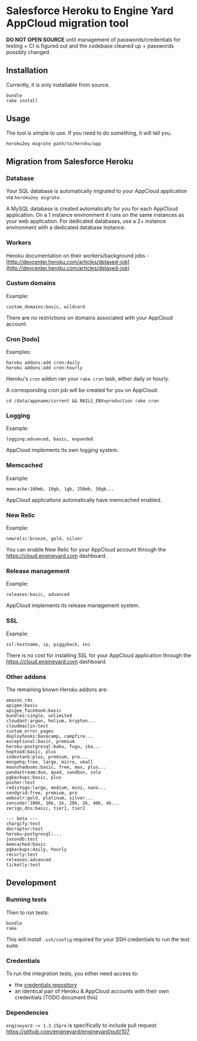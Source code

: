 # Salesforce Heroku to Engine Yard AppCloud migration tool

**DO NOT OPEN SOURCE** until management of passwords/credentials for testing + CI is figured out and the codebase cleaned up + passwords possibly changed.

## Installation

Currently, it is only installable from source.

    bundle
    rake install

## Usage

The tool is simple to use. If you need to do something, it will tell you.

    heroku2ey migrate path/to/heroku/app

## Migration from Salesforce Heroku

### Database

Your SQL database is automatically migrated to your AppCloud application via `heroku2ey migrate`.

A MySQL database is created automatically for you for each AppCloud application. On a 1 instance environment it runs on the same instances as your web application. For dedicated databases, use a 2+ instance environment with a dedicated database instance.

### Workers

Heroku documentation on their workers/background jobs - [http://devcenter.heroku.com/articles/delayed-job](http://devcenter.heroku.com/articles/delayed-job)

### Custom domains

Example:

    custom_domains:basic, wildcard    

There are no restrictions on domains associated with your AppCloud account.

### Cron [todo]

Examples:

    heroku addons:add cron:daily
    heroku addons:add cron:hourly

Heroku's `cron` addon ran your `rake cron` task, either daily or hourly.

A corresponding cron job will be created for you on AppCloud:

    cd /data/appname/current && RAILS_ENV=production rake cron

### Logging

Example:

    logging:advanced, basic, expanded 

AppCloud implements its own logging system.

### Memcached

Example:

    memcache:100mb, 10gb, 1gb, 250mb, 50gb...

AppCloud applications automatically have memcached enabled.

### New Relic

Example:

    newrelic:bronze, gold, silver     

You can enable New Relic for your AppCloud account through the https://cloud.engineyard.com dashboard.

### Release management

Example:

    releases:basic, advanced

AppCloud implements its release management system.

### SSL

Example:

    ssl:hostname, ip, piggyback, sni  

There is no cost for installing SSL for your AppCloud application through the https://cloud.engineyard.com dashboard.

### Other addons

The remaining known Heroku addons are:

    amazon_rds                        
    apigee:basic                      
    apigee_facebook:basic             
    bundles:single, unlimited
    cloudant:argon, helium, krypton...
    cloudmailin:test
    custom_error_pages                
    deployhooks:basecamp, campfire... 
    exceptional:basic, premium        
    heroku-postgresql:baku, fugu, ika...
    hoptoad:basic, plus               
    indextank:plus, premium, pro...   
    mongohq:free, large, micro, small 
    moonshadosms:basic, free, max, plus...
    pandastream:duo, quad, sandbox, solo
    pgbackups:basic, plus             
    pusher:test                       
    redistogo:large, medium, mini, nano...
    sendgrid:free, premium, pro       
    websolr:gold, platinum, silver... 
    zencoder:100k, 10k, 1k, 20k, 2k, 40k, 4k...
    zerigo_dns:basic, tier1, tier2    

    --- beta ---
    chargify:test                     
    docraptor:test                    
    heroku-postgresql:...             
    jasondb:test                      
    memcached:basic                   
    pgbackups:daily, hourly           
    recurly:test                      
    releases:advanced
    ticketly:test                     


## Development

### Running tests

Then to run tests:

    bundle
    rake

This will install `.ssh/config` required for your SSH credentials to run the test suite.

### Credentials

To run the integration tests, you either need access to:

* the [credentials repository](https://github.com/engineyard/heroku2ey-test-credentials)
* an identical pair of Heroku & AppCloud accounts with their own credentials (TODO document this)

### Dependencies

`engineyard ~> 1.3.15pre` is specifically to include pull request https://github.com/engineyard/engineyard/pull/107


